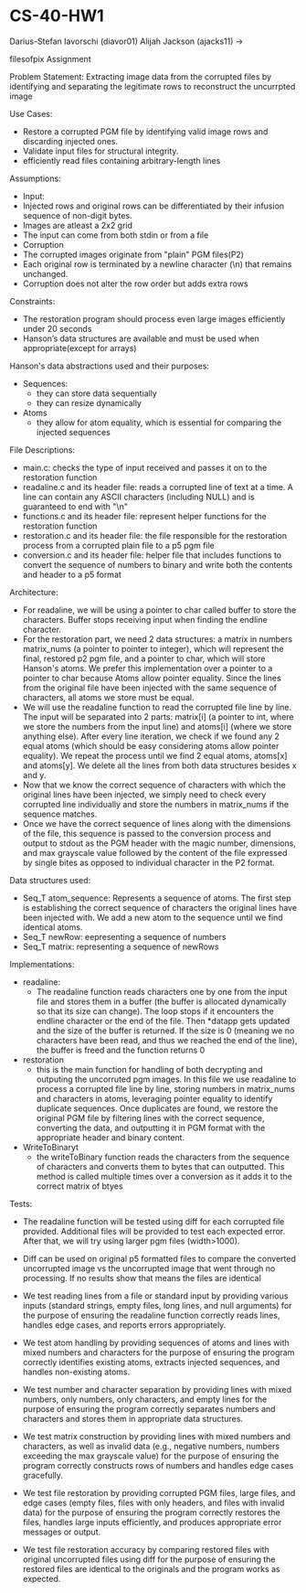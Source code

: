 # CS-40-HW1
Darius-Stefan Iavorschi (diavor01)
Alijah Jackson (ajacks11)
->

filesofpix Assignment

Problem Statement: 
  Extracting image data from the corrupted files by identifying and separating the legitimate rows to reconstruct the uncurrpted image

Use Cases: 
-  Restore a corrupted PGM file by identifying valid image rows and discarding injected ones.
-  Validate input files for structural integrity.
-  efficiently read files containing arbitrary-length lines

Assumptions:
-  Input:
-    Injected rows and original rows can be differentiated by their infusion sequence of non-digit bytes.
-    Images are atleast a 2x2 grid
-    The input can come from both stdin or from a file
-  Corruption
-    The corrupted images originate from "plain" PGM files(P2)
-    Each original row is terminated by a newline character (\n) that remains unchanged.
-    Corruption does not alter the row order but adds extra rows
  
Constraints:
-  The restoration program should process even large images efficiently under 20 seconds
-  Hanson’s data structures are available and must be used when appropriate(except for arrays)

Hanson's data abstractions used and their purposes:
-  Sequences:
   -  they can store data sequentially
   -  they can resize dynamically
-  Atoms
   -  they allow for atom equality, which is essential for comparing the injected sequences
   
File Descriptions:
-  main.c: checks the type of input received and passes it on to the restoration function
-  readaline.c and its header file: reads a corrupted line of text at a time. A line can contain any ASCII characters (including NULL) and is guaranteed to end with "\n"
-  functions.c and its header file: represent helper functions for the restoration function
-  restoration.c and its header file: the file responsible for the restoration process from a corrupted plain file to a p5 pgm file
-  conversion.c and its header file: helper file that includes functions to convert the sequence of numbers to binary and write both the contents and header to a p5 format

Architecture:

-  For readaline, we will be using a pointer to char called buffer to store the characters. Buffer stops receiving input when finding the endline character.
-  For the restoration part, we need 2 data structures: a matrix in numbers matrix_nums (a pointer to pointer to integer), which will represent the final, restored p2 pgm file, and a pointer to char, which will store Hanson's atoms. We prefer this implementation over a pointer to a pointer to char because Atoms allow pointer equality. Since the lines from the original file have been injected with the same sequence of characters, all atoms we store must be equal.
-  We will use the readaline function to read the corrupted file line by line. The input will be separated into 2 parts: matrix[i] (a pointer to int, where we store the numbers from the input line) and atoms[i] (where we store anything else). After every line iteration, we check if we found any 2 equal atoms (which should be easy considering atoms allow pointer equality). We repeat the process until we find 2 equal atoms, atoms[x] and atoms[y]. We delete all the lines from both data structures besides x and y.
-  Now that we know the correct sequence of characters with which the original lines have been injected, we simply need to check every corrupted line individually and store the numbers in matrix_nums if the sequence matches.
-  Once we have the correct sequence of lines along with the dimensions of the file, this sequence is passed to the conversion process and output to stdout as the PGM header with the magic number, dimensions, and max grayscale value followed by the content of the file expressed by single bites as opposed to individual character in the P2 format.

Data structures used:
-  Seq_T atom_sequence: Represents a sequence of atoms. The first step is establishing the correct sequence of characters the original lines have been injected with. We add a new atom to the sequence until we find identical atoms.
-  Seq_T newRow: eepresenting a sequence of numbers
-  Seq_T matrix: representing a sequence of newRows

Implementations:
-  readaline:
    -  The readaline function reads characters one by one from the input file and stores them in a buffer (the buffer is allocated dynamically so that its size can change). The loop stops if it encounters the endline character or the end of the file. Then *datapp gets updated and the size of the buffer is returned. If the size is 0 (meaning we no characters have been read, and thus we reached the end of the line), the buffer is freed and the function returns 0
-  restoration
    -   this is the main function for handling of both decrypting and outputing the uncorruted pgm images. In this file we use readaline to process a corrupted file line by line, storing numbers in matrix_nums and characters in atoms, leveraging pointer equality to identify duplicate sequences. Once duplicates are found, we restore the original PGM file by filtering lines with the correct sequence, converting the data, and outputting it in PGM format with the appropriate header and binary content. 
-  WriteToBinaryt
    -  the writeToBinary function reads the characters from the sequence of characters and converts them to bytes that can outputted. This method is called multiple times over a conversion as it adds it to the correct matrix of btyes
  
  Tests:
  
   - The readaline function will be tested using diff for each corrupted file provided. Additional files will be provided to test each expected error. After that, we will try using larger pgm files (width>1000).
     
   - Diff can be used on original p5 formatted files to compare the converted uncorrupted image vs the uncorrupted image that went through no processing. If no results show that means the files are identical

   - We test reading lines from a file or standard input by providing various inputs (standard strings, empty files, long lines, and null arguments) for the purpose of ensuring the readaline function correctly reads lines, handles edge cases, and reports errors appropriately.

  -  We test atom handling by providing sequences of atoms and lines with mixed numbers and characters for the purpose of ensuring the program correctly identifies existing atoms, extracts injected sequences, and handles non-existing atoms.

  -  We test number and character separation by providing lines with mixed numbers, only numbers, only characters, and empty lines for the purpose of ensuring the program correctly separates numbers and characters and stores them in appropriate data structures.

  - We test matrix construction by providing lines with mixed numbers and characters, as well as invalid data (e.g., negative numbers, numbers exceeding the max grayscale value) for the purpose of ensuring the program correctly constructs rows of numbers and handles edge cases gracefully.

  - We test file restoration by providing corrupted PGM files, large files, and edge cases (empty files, files with only headers, and files with invalid data) for the purpose of ensuring the program correctly restores the files, handles large inputs efficiently, and produces appropriate error messages or output.

  - We test file restoration accuracy by comparing restored files with original uncorrupted files using diff for the purpose of ensuring the restored files are identical to the originals and the program works as expected.
